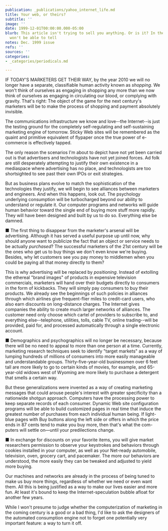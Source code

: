 ```yaml
---
publication: _publications/yahoo_internet_life.md
title: Your web, or theirs?
subtitle: ''
image: ''
date: 1999-12-01T00:00:00.000-05:00
blurb: This article isn't trying to sell you anything. Or is it? In the future, you
  won't be able to tell
notes: Dec. 1999 issue
refs: ''
sources: ''
categories:
- _categories/periodicals.md

---
```

IF TODAY'S MARKETERS GET THEIR WAY, by the year 2010 we will no longer have a separate, classifiable human activity known as _shopping_. We won't think of ourselves as engaging in shopping any more than we now think of ourselves as engaging in circulating our blood, or complying with gravity. That's right: The object of the game for the next century's marketers will be to make the process of shopping and payment absolutely invisible.

The communications infrastructure we know and love--the Internet--is just the testing ground for the completely self-regulating and self-sustaining marketing engine of tomorrow. Sticky Web sites will be remembered as the quaint and primitive equivalent of flypaper once the true power of e-commerce is effectively tapped.

The only reason the scenarios I'm about to depict have not yet been carried out is that advertisers and technologists have not yet joined forces. Ad folk are still desperately attempting to justify their own existence in a mediaspace where advertising has no place, and technologists are too shortsighted to see past their own IPOs or exit strategies.

But as business plans evolve to match the sophistication of the technologies they justify, we will begin to see alliances between marketers and engineers. And when this happens, look out. The psychology underlying consumption will be turbocharged beyond our ability to understand or regulate it. Our computer programs and networks will guide human behavior toward the single end of buying more stuff more rapidly. They will have been designed and built by us to do so. Everything else be damned.

■ The first thing to disappear from the marketer's arsenal will be advertising. Although it has served a useful purpose up until now, why should anyone want to publicize the fact that an object or service needs to be actually _purchased_? The successful marketers of the 21st century will be the ones who get us to buy things we don't even know we're buying. Besides, why let customers see you pay money to middlemen when you could be paying all that money directly to them?

This is why advertising will be replaced by _positioning_. Instead of extolling the ethereal "brand images" of products in expensive television commercials, marketers will hand over their budgets directly to consumers in the form of kickbacks. They will simply pay consumers to buy their products. We already see the beginnings of such policies in alliances through which airlines give frequent-flier miles to credit-card users, who also earn discounts on long-distance charges. The Internet gives companies the ability to create much larger networks of alliances. The customer need only choose which cartel of providers to subscribe to, and everything else--telephone, utilities, tolls, cable TV, online trading--will be provided, paid for, and processed automatically through a single electronic account.

■ Demographics and psychographics will no longer be necessary, because there will be no need to appeal to more than one person at a time. Currently, marketing research techniques seek to identify "target markets" as a way of lumping hundreds of millions of consumers into more easily manageable and understandable groups. Thirty-five-year-old businessmen over 6 feet tall are more likely to go to certain kinds of movies, for example, and 65-year-old widows west of Wyoming are more likely to purchase a detergent that smells a certain way.

But these generalizations were invented as a way of creating marketing messages that could arouse people's interest with greater specificity than a nationwide shotgun approach. Computers have the processing power to keep separate records of each consumer. Dynamic Web site configuration programs will be able to build customized pages in real time that induce the greatest number of purchases from each individual human being. If light-blue pages with Buy buttons along the left side or offers in which the price ends in 87 cents tend to make you buy more, then that's what the com- puters will settle on—until your predilections change.

■ In exchange for discounts on your favorite items, you will give market researchers permission to observe your keystrokes and behaviors through cookies installed in your computer, as well as your Net-ready automobile, television, oven, grocery cart, and pacemaker. The more our behaviors are understood, the more easily they can be tweaked and adjusted to yield more buying.

Our machines and networks are already in the process of being tuned to make us buy more things, regardless of whether we need or even want them. All this is being justified as a way to make our lives easier and more fun. At least it's bound to keep the Internet-speculation bubble afloat for another few years.

While I won't presume to judge whether the computerization of marketing in the coming century is a good or a bad thing, I'd like to ask the designers of the automated consumption engine not to forget one potentially very important feature: a way to turn it off.